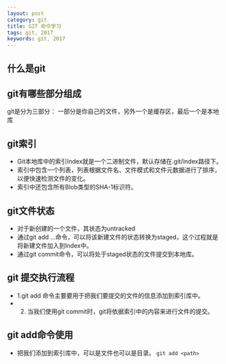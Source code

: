```yaml
---
layout: post
category: git
title: GIT 命令学习
tags: git, 2017
keywords: git, 2017
---
```

## 什么是git

## git有哪些部分组成
git是分为三部分： 一部分是你自己的文件，另外一个是缓存区，最后一个是本地库

## git索引
* Git本地库中的索引Index就是一个二进制文件，默认存储在.git/index路径下。
* 索引中包含一个列表，列表根据文件名、文件模式和文件元数据进行了排序，以便快速检测文件的变化。
* 索引中还包含所有Blob类型的SHA-1标识符。

## git文件状态
* 对于新创建的一个文件，其状态为untracked
* 通过git add ...命令，可以将该新建文件的状态转换为staged，这个过程就是将新建文件加入到Index中。
* 通过git commit命令，可以将处于staged状态的文件提交到本地库。

## git 提交执行流程
* 1.git add 命令主要要用于把我们要提交的文件的信息添加到索引库中。
* 2. 当我们使用git commit时，git将依据索引中的内容来进行文件的提交。

## git add命令使用
* 把我们<path>添加到索引库中，<path>可以是文件也可以是目录。
`git add <path>`